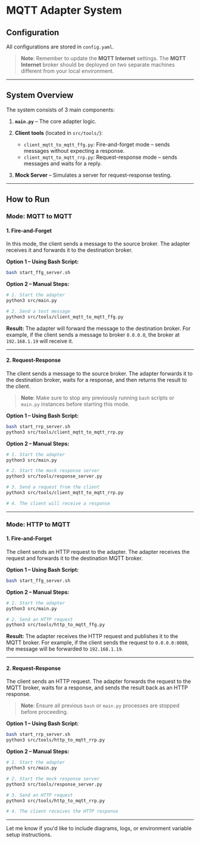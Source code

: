 

# MQTT Adapter System

## Configuration

All configurations are stored in `config.yaml`.

> **Note**: Remember to update the **MQTT Internet** settings.
> The **MQTT Internet** broker should be deployed on two separate machines different from your local environment.

---

## System Overview

The system consists of 3 main components:

1. **`main.py`** – The core adapter logic.
2. **Client tools** (located in `src/tools/`):

   * `client_mqtt_to_mqtt_ffg.py`: Fire-and-forget mode – sends messages without expecting a response.
   * `client_mqtt_to_mqtt_rrp.py`: Request-response mode – sends messages and waits for a reply.
3. **Mock Server** – Simulates a server for request-response testing.

---

## How to Run

### Mode: MQTT to MQTT

#### 1. Fire-and-Forget

In this mode, the client sends a message to the source broker. The adapter receives it and forwards it to the destination broker.

**Option 1 – Using Bash Script:**

```bash
bash start_ffg_server.sh
```

**Option 2 – Manual Steps:**

```bash
# 1. Start the adapter
python3 src/main.py

# 2. Send a test message
python3 src/tools/client_mqtt_to_mqtt_ffg.py
```

**Result:**
The adapter will forward the message to the destination broker.
For example, if the client sends a message to broker `0.0.0.0`, the broker at `192.168.1.19` will receive it.

---

#### 2. Request-Response

The client sends a message to the source broker. The adapter forwards it to the destination broker, waits for a response, and then returns the result to the client.

> **Note**: Make sure to stop any previously running `bash` scripts or `main.py` instances before starting this mode.

**Option 1 – Using Bash Script:**

```bash
bash start_rrp_server.sh
python3 src/tools/client_mqtt_to_mqtt_rrp.py
```

**Option 2 – Manual Steps:**

```bash
# 1. Start the adapter
python3 src/main.py

# 2. Start the mock response server
python3 src/tools/response_server.py

# 3. Send a request from the client
python3 src/tools/client_mqtt_to_mqtt_rrp.py

# 4. The client will receive a response
```

---

### Mode: HTTP to MQTT

#### 1. Fire-and-Forget

The client sends an HTTP request to the adapter. The adapter receives the request and forwards it to the destination MQTT broker.

**Option 1 – Using Bash Script:**

```bash
bash start_ffg_server.sh
```

**Option 2 – Manual Steps:**

```bash
# 1. Start the adapter
python3 src/main.py

# 2. Send an HTTP request
python3 src/tools/http_to_mqtt_ffg.py
```

**Result:**
The adapter receives the HTTP request and publishes it to the MQTT broker.
For example, if the client sends the request to `0.0.0.0:8080`, the message will be forwarded to `192.168.1.19`.

---

#### 2. Request-Response

The client sends an HTTP request. The adapter forwards the request to the MQTT broker, waits for a response, and sends the result back as an HTTP response.

> **Note**: Ensure all previous `bash` or `main.py` processes are stopped before proceeding.

**Option 1 – Using Bash Script:**

```bash
bash start_rrp_server.sh
python3 src/tools/http_to_mqtt_rrp.py
```

**Option 2 – Manual Steps:**

```bash
# 1. Start the adapter
python3 src/main.py

# 2. Start the mock response server
python3 src/tools/response_server.py

# 3. Send an HTTP request
python3 src/tools/http_to_mqtt_rrp.py

# 4. The client receives the HTTP response
```

---

Let me know if you'd like to include diagrams, logs, or environment variable setup instructions.
